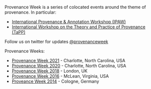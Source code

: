 Provenance Week is a series of colocated events around the theme of provenance. In particular:
* [International Provenance & Annotation Workshop (IPAW)](http://ipaw.info)
* [International Workshop on the Theory and Practice of Provenance (TaPP)](https://www.usenix.org/conferences/byname/186)

Follow us on twitter for updates [@provenanceweek](https://twitter.com/provenanceweek)

Provenance Weeks:
* [Provenance Week 2021](https://provenanceweek.org/2021/) - Charlotte, North Carolina, USA 
* [Provenance Week 2020](https://provenanceweek.org/2020/) - Charlotte, North Carolina, USA 
* [Provenance Week 2018](http://provenanceweek2018.org) - London, UK 
* [Provenance Week 2016](http://www2.mitre.org/public/provenance2016/) - McLean, Virginia, USA
* [Proveance Week 2014](http://provenanceweek.dlr.de) - Cologne, Germany
